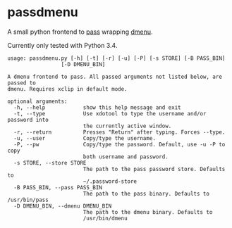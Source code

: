 passdmenu
=========

A small python frontend to [pass](http://www.passwordstore.org) wrapping [dmenu](http://tools.suckless.org/dmenu/).

Currently only tested with Python 3.4.

    usage: passdmenu.py [-h] [-t] [-r] [-u] [-P] [-s STORE] [-B PASS_BIN]
                     [-D DMENU_BIN]
    
    A dmenu frontend to pass. All passed arguments not listed below, are passed to
    dmenu. Requires xclip in default mode.
    
    optional arguments:
      -h, --help            show this help message and exit
      -t, --type            Use xdotool to type the username and/or password into
                            the currently active window.
      -r, --return          Presses "Return" after typing. Forces --type.
      -u, --user            Copy/type the username.
      -P, --pw              Copy/type the password. Default, use -u -P to copy
                            both username and password.
      -s STORE, --store STORE
                            The path to the pass password store. Defaults to
                            ~/.password-store
      -B PASS_BIN, --pass PASS_BIN
                            The path to the pass binary. Defaults to /usr/bin/pass
      -D DMENU_BIN, --dmenu DMENU_BIN
                            The path to the dmenu binary. Defaults to
                            /usr/bin/dmenu

